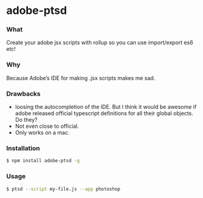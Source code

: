 # adobe-ptsd

### What

Create your adobe jsx scripts with rollup so you can use import/export es6 etc!

### Why

Because Adobe’s IDE for making .jsx scripts makes me sad.

### Drawbacks

* loosing the autocompletion of the IDE. But I think it would be awesome if adobe released official typescript definitions for all their global objects. Do they?
* Not even close to official.
* Only works on a mac.

### Installation

```bash
$ npm install adobe-ptsd -g
```

### Usage

```bash
$ ptsd --script my-file.js --app photoshop
```
